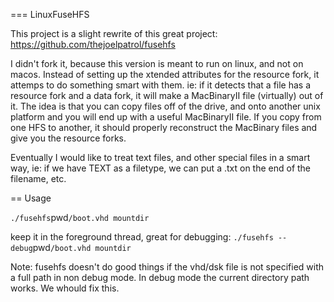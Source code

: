 === LinuxFuseHFS

This project is a slight rewrite of this great project:
https://github.com/thejoelpatrol/fusehfs

I didn't fork it, because this version is meant to run on linux, and not on macos. Instead of setting up the xtended attributes for the resource fork, it attemps to do something smart with them.  ie: if it detects that a file has a resource fork and a data fork, it will make a MacBinaryII file (virtually) out of it.  The idea is that you can copy files off of the drive, and onto another unix platform and you will end up with a useful MacBinaryII file. If you copy from one HFS to another, it should properly reconstruct the MacBinary files and give you the resource forks.

Eventually I would like to treat text files, and other special files in a smart way, ie: if we have TEXT as a filetype, we can put a .txt on the end of the filename, etc.

== Usage

`
./fusehfs `pwd`/boot.vhd mountdir
`

keep it in the foreground thread, great for debugging:
`
./fusehfs --debug `pwd`/boot.vhd mountdir
`

Note: fusehfs doesn't do good things if the vhd/dsk file is not specified with a full path in non debug mode. In debug mode the current directory path works. We whould fix this.

